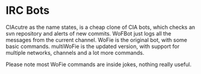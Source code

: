 # IRC Bots

CIAcutre as the name states, is a cheap clone of CIA bots, which checks an svn repository and alerts of new commits.
WoFBot just logs all the messages from the current channel.
WoFie is the original bot, with some basic commands.
multiWoFie is the updated version, with support for multiple networks, channels and a lot more commands.

Please note most WoFie commands are inside jokes, nothing really useful.